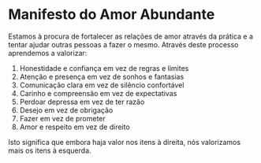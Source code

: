 # Manifesto do Amor Abundante
Estamos à procura de fortalecer as relações de amor através da prática e a tentar ajudar outras pessoas a fazer o mesmo.
Através deste processo aprendemos a valorizar:
1. Honestidade e confiança em vez de regras e limites
2. Atenção e presença em vez de sonhos e fantasias
3. Comunicação clara em vez de silêncio confortável
4. Carinho e compreensão em vez de expectativas
5. Perdoar depressa em vez de ter razão
6. Desejo em vez de obrigação
7. Fazer em vez de prometer
8. Amor e respeito em vez de direito

Isto significa que embora haja valor nos itens à direita, nós valorizamos mais os itens à esquerda.
